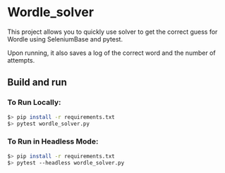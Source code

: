 # Wordle_solver

This project allows you to quickly use solver to get the correct guess for Wordle using SeleniumBase and pytest.

Upon running, it also saves a log of the correct word and the number of attempts.

## Build and run

### To Run Locally:

```bash
$> pip install -r requirements.txt
$> pytest wordle_solver.py
```

### To Run in Headless Mode:

```bash
$> pip install -r requirements.txt
$> pytest --headless wordle_solver.py
```

